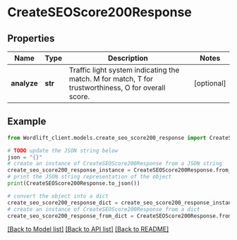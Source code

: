 # CreateSEOScore200Response


## Properties

Name | Type | Description | Notes
------------ | ------------- | ------------- | -------------
**analyze** | **str** | Traffic light system indicating the match. M for match, T for trustworthiness, O for overall score. | [optional] 

## Example

```python
from Wordlift_client.models.create_seo_score200_response import CreateSEOScore200Response

# TODO update the JSON string below
json = "{}"
# create an instance of CreateSEOScore200Response from a JSON string
create_seo_score200_response_instance = CreateSEOScore200Response.from_json(json)
# print the JSON string representation of the object
print(CreateSEOScore200Response.to_json())

# convert the object into a dict
create_seo_score200_response_dict = create_seo_score200_response_instance.to_dict()
# create an instance of CreateSEOScore200Response from a dict
create_seo_score200_response_from_dict = CreateSEOScore200Response.from_dict(create_seo_score200_response_dict)
```
[[Back to Model list]](../README.md#documentation-for-models) [[Back to API list]](../README.md#documentation-for-api-endpoints) [[Back to README]](../README.md)


